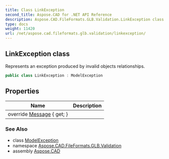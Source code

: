 ```yaml
---
title: Class LinkException
second_title: Aspose.CAD for .NET API Reference
description: Aspose.CAD.FileFormats.GLB.Validation.LinkException class. Represents an exception produced by invalid objects relationships
type: docs
weight: 11420
url: /net/aspose.cad.fileformats.glb.validation/linkexception/
---
```

## LinkException class

Represents an exception produced by invalid objects relationships.

```csharp
public class LinkException : ModelException
```

## Properties

| Name | Description |
| --- | --- |
| override [Message](../../aspose.cad.fileformats.glb.validation/modelexception/message/) { get; } |  |

### See Also

* class [ModelException](../modelexception/)
* namespace [Aspose.CAD.FileFormats.GLB.Validation](../../aspose.cad.fileformats.glb.validation/)
* assembly [Aspose.CAD](../../)


